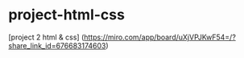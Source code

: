 # project-html-css
[project 2 html & css]
(https://miro.com/app/board/uXjVPJKwF54=/?share_link_id=676683174603)
